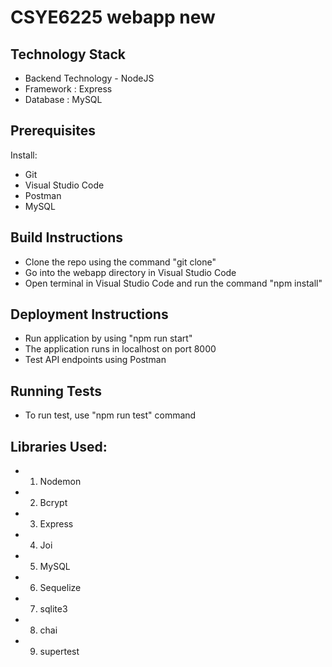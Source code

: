 # CSYE6225 webapp new
## Technology Stack

* Backend Technology - NodeJS
* Framework : Express
* Database : MySQL

## Prerequisites 

Install:
* Git
* Visual Studio Code
* Postman
* MySQL 

## Build Instructions
* Clone the repo using the command "git clone"
* Go into the webapp directory in Visual Studio Code
* Open terminal in Visual Studio Code and run the command "npm install"

## Deployment Instructions
* Run application by using "npm run start"
* The application runs in localhost on port 8000
* Test API endpoints using Postman

## Running Tests
* To run test, use "npm run test" command

## Libraries Used:

* 1. Nodemon
* 2. Bcrypt 
* 3. Express
* 4. Joi
* 5. MySQL
* 6. Sequelize
* 7. sqlite3
* 8. chai
* 9. supertest